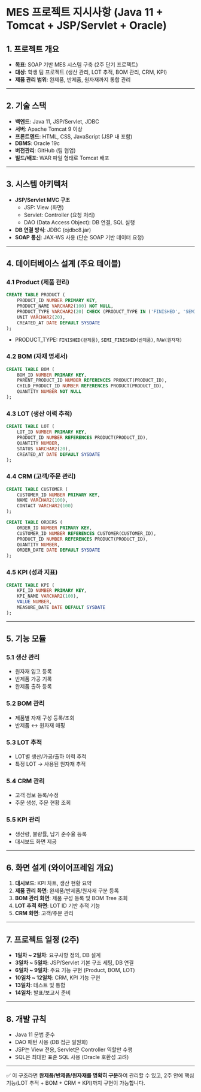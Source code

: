 # MES 프로젝트 지시사항 (Java 11 + Tomcat + JSP/Servlet + Oracle)

## 1. 프로젝트 개요
- **목표**: SOAP 기반 MES 시스템 구축 (2주 단기 프로젝트)
- **대상**: 학생 팀 프로젝트 (생산 관리, LOT 추적, BOM 관리, CRM, KPI)
- **제품 관리 범위**: 완제품, 반제품, 원자재까지 통합 관리

---

## 2. 기술 스택
- **백엔드**: Java 11, JSP/Servlet, JDBC
- **서버**: Apache Tomcat 9 이상
- **프론트엔드**: HTML, CSS, JavaScript (JSP 내 포함)
- **DBMS**: Oracle 19c
- **버전관리**: GitHub (팀 협업)
- **빌드/배포**: WAR 파일 형태로 Tomcat 배포

---

## 3. 시스템 아키텍처
- **JSP/Servlet MVC 구조**
  - JSP: View (화면)
  - Servlet: Controller (요청 처리)
  - DAO (Data Access Object): DB 연결, SQL 실행
- **DB 연결 방식**: JDBC (ojdbc8.jar)
- **SOAP 통신**: JAX-WS 사용 (단순 SOAP 기반 데이터 요청)

---

## 4. 데이터베이스 설계 (주요 테이블)

### 4.1 Product (제품 관리)
```sql
CREATE TABLE PRODUCT (
    PRODUCT_ID NUMBER PRIMARY KEY,
    PRODUCT_NAME VARCHAR2(100) NOT NULL,
    PRODUCT_TYPE VARCHAR2(20) CHECK (PRODUCT_TYPE IN ('FINISHED', 'SEMI_FINISHED', 'RAW')),
    UNIT VARCHAR2(20),
    CREATED_AT DATE DEFAULT SYSDATE
);
```
- PRODUCT_TYPE: `FINISHED(완제품)`, `SEMI_FINISHED(반제품)`, `RAW(원자재)`

### 4.2 BOM (자재 명세서)
```sql
CREATE TABLE BOM (
    BOM_ID NUMBER PRIMARY KEY,
    PARENT_PRODUCT_ID NUMBER REFERENCES PRODUCT(PRODUCT_ID),
    CHILD_PRODUCT_ID NUMBER REFERENCES PRODUCT(PRODUCT_ID),
    QUANTITY NUMBER NOT NULL
);
```

### 4.3 LOT (생산 이력 추적)
```sql
CREATE TABLE LOT (
    LOT_ID NUMBER PRIMARY KEY,
    PRODUCT_ID NUMBER REFERENCES PRODUCT(PRODUCT_ID),
    QUANTITY NUMBER,
    STATUS VARCHAR2(20),
    CREATED_AT DATE DEFAULT SYSDATE
);
```

### 4.4 CRM (고객/주문 관리)
```sql
CREATE TABLE CUSTOMER (
    CUSTOMER_ID NUMBER PRIMARY KEY,
    NAME VARCHAR2(100),
    CONTACT VARCHAR2(100)
);

CREATE TABLE ORDERS (
    ORDER_ID NUMBER PRIMARY KEY,
    CUSTOMER_ID NUMBER REFERENCES CUSTOMER(CUSTOMER_ID),
    PRODUCT_ID NUMBER REFERENCES PRODUCT(PRODUCT_ID),
    QUANTITY NUMBER,
    ORDER_DATE DATE DEFAULT SYSDATE
);
```

### 4.5 KPI (성과 지표)
```sql
CREATE TABLE KPI (
    KPI_ID NUMBER PRIMARY KEY,
    KPI_NAME VARCHAR2(100),
    VALUE NUMBER,
    MEASURE_DATE DATE DEFAULT SYSDATE
);
```

---

## 5. 기능 모듈

### 5.1 생산 관리
- 원자재 입고 등록
- 반제품 가공 기록
- 완제품 출하 등록

### 5.2 BOM 관리
- 제품별 자재 구성 등록/조회
- 반제품 ↔ 원자재 매핑

### 5.3 LOT 추적
- LOT별 생산/가공/출하 이력 추적
- 특정 LOT → 사용된 원자재 추적

### 5.4 CRM 관리
- 고객 정보 등록/수정
- 주문 생성, 주문 현황 조회

### 5.5 KPI 관리
- 생산량, 불량률, 납기 준수율 등록
- 대시보드 화면 제공

---

## 6. 화면 설계 (와이어프레임 개요)
1. **대시보드**: KPI 차트, 생산 현황 요약
2. **제품 관리 화면**: 완제품/반제품/원자재 구분 등록
3. **BOM 관리 화면**: 제품 구성 등록 및 BOM Tree 조회
4. **LOT 추적 화면**: LOT ID 기반 추적 기능
5. **CRM 화면**: 고객/주문 관리

---

## 7. 프로젝트 일정 (2주)
- **1일차 ~ 2일차**: 요구사항 정의, DB 설계
- **3일차 ~ 5일차**: JSP/Servlet 기본 구조 세팅, DB 연결
- **6일차 ~ 9일차**: 주요 기능 구현 (Product, BOM, LOT)
- **10일차 ~ 12일차**: CRM, KPI 기능 구현
- **13일차**: 테스트 및 통합
- **14일차**: 발표/보고서 준비

---

## 8. 개발 규칙
- Java 11 문법 준수
- DAO 패턴 사용 (DB 접근 일원화)
- JSP는 View 전용, Servlet은 Controller 역할만 수행
- SQL은 최대한 표준 SQL 사용 (Oracle 호환성 고려)

---

✅ 이 구조라면 **완제품/반제품/원자재를 명확히 구분**하여 관리할 수 있고, 2주 안에 핵심 기능(LOT 추적 + BOM + CRM + KPI)까지 구현이 가능합니다.

